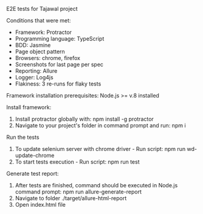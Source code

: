 E2E tests for Tajawal project

Conditions that were met:
- Framework: Protractor
- Programming language: TypeScript
- BDD: Jasmine
- Page object pattern
- Browsers: chrome, firefox
- Screenshots for last page per spec
- Reporting: Allure
- Logger: Log4js
- Flakiness: 3 re-runs for flaky tests

Framework installation prerequisites:
Node.js >= v.8 installed

Install framework:
1. Install protractor globally with:
npm install -g protractor
2. Navigate to your project's folder in command prompt and run:
npm i

Run the tests
1. To update selenium server with chrome driver - Run script:
npm run wd-update-chrome
2. To start tests execution - Run script:
npm run test

Generate test report:
1. After tests are finished, command should be executed in Node.js command prompt:
npm run allure-generate-report
2. Navigate to folder ./target/allure-html-report
3. Open index.html file
